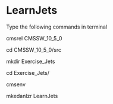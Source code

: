 # LearnJets
Type the following commands in terminal

cmsrel CMSSW_10_5_0

cd CMSSW_10_5_0/src

mkdir Exercise_Jets

cd Exercise_Jets/

cmsenv

mkedanlzr LearnJets
